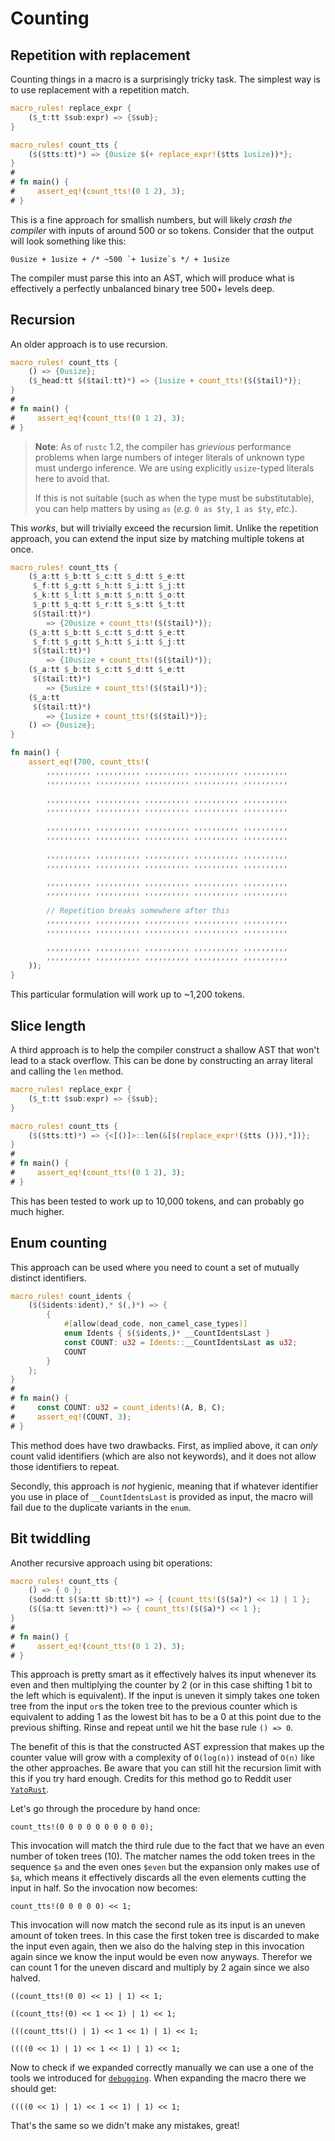 # Counting

## Repetition with replacement

Counting things in a macro is a surprisingly tricky task. The simplest way is to use replacement
with a repetition match.

```rust
macro_rules! replace_expr {
    ($_t:tt $sub:expr) => {$sub};
}

macro_rules! count_tts {
    ($($tts:tt)*) => {0usize $(+ replace_expr!($tts 1usize))*};
}
# 
# fn main() {
#     assert_eq!(count_tts!(0 1 2), 3);
# }
```

This is a fine approach for smallish numbers, but will likely *crash the compiler* with inputs of
around 500 or so tokens. Consider that the output will look something like this:

```rust,ignore
0usize + 1usize + /* ~500 `+ 1usize`s */ + 1usize
```

The compiler must parse this into an AST, which will produce what is effectively a perfectly
unbalanced binary tree 500+ levels deep.

## Recursion

An older approach is to use recursion.

```rust
macro_rules! count_tts {
    () => {0usize};
    ($_head:tt $($tail:tt)*) => {1usize + count_tts!($($tail)*)};
}
# 
# fn main() {
#     assert_eq!(count_tts!(0 1 2), 3);
# }
```

> **Note**: As of `rustc` 1.2, the compiler has *grievious* performance problems when large numbers
> of integer literals of unknown type must undergo inference. We are using explicitly
> `usize`-typed literals here to avoid that.
>
> If this is not suitable (such as when the type must be substitutable), you can help matters by
> using `as` (*e.g.* `0 as $ty`, `1 as $ty`, *etc.*).

This *works*, but will trivially exceed the recursion limit. Unlike the repetition approach, you can
extend the input size by matching multiple tokens at once.

```rust
macro_rules! count_tts {
    ($_a:tt $_b:tt $_c:tt $_d:tt $_e:tt
     $_f:tt $_g:tt $_h:tt $_i:tt $_j:tt
     $_k:tt $_l:tt $_m:tt $_n:tt $_o:tt
     $_p:tt $_q:tt $_r:tt $_s:tt $_t:tt
     $($tail:tt)*)
        => {20usize + count_tts!($($tail)*)};
    ($_a:tt $_b:tt $_c:tt $_d:tt $_e:tt
     $_f:tt $_g:tt $_h:tt $_i:tt $_j:tt
     $($tail:tt)*)
        => {10usize + count_tts!($($tail)*)};
    ($_a:tt $_b:tt $_c:tt $_d:tt $_e:tt
     $($tail:tt)*)
        => {5usize + count_tts!($($tail)*)};
    ($_a:tt
     $($tail:tt)*)
        => {1usize + count_tts!($($tail)*)};
    () => {0usize};
}

fn main() {
    assert_eq!(700, count_tts!(
        ,,,,,,,,,, ,,,,,,,,,, ,,,,,,,,,, ,,,,,,,,,, ,,,,,,,,,,
        ,,,,,,,,,, ,,,,,,,,,, ,,,,,,,,,, ,,,,,,,,,, ,,,,,,,,,,
        
        ,,,,,,,,,, ,,,,,,,,,, ,,,,,,,,,, ,,,,,,,,,, ,,,,,,,,,,
        ,,,,,,,,,, ,,,,,,,,,, ,,,,,,,,,, ,,,,,,,,,, ,,,,,,,,,,
        
        ,,,,,,,,,, ,,,,,,,,,, ,,,,,,,,,, ,,,,,,,,,, ,,,,,,,,,,
        ,,,,,,,,,, ,,,,,,,,,, ,,,,,,,,,, ,,,,,,,,,, ,,,,,,,,,,
        
        ,,,,,,,,,, ,,,,,,,,,, ,,,,,,,,,, ,,,,,,,,,, ,,,,,,,,,,
        ,,,,,,,,,, ,,,,,,,,,, ,,,,,,,,,, ,,,,,,,,,, ,,,,,,,,,,
        
        ,,,,,,,,,, ,,,,,,,,,, ,,,,,,,,,, ,,,,,,,,,, ,,,,,,,,,,
        ,,,,,,,,,, ,,,,,,,,,, ,,,,,,,,,, ,,,,,,,,,, ,,,,,,,,,,
        
        // Repetition breaks somewhere after this
        ,,,,,,,,,, ,,,,,,,,,, ,,,,,,,,,, ,,,,,,,,,, ,,,,,,,,,,
        ,,,,,,,,,, ,,,,,,,,,, ,,,,,,,,,, ,,,,,,,,,, ,,,,,,,,,,

        ,,,,,,,,,, ,,,,,,,,,, ,,,,,,,,,, ,,,,,,,,,, ,,,,,,,,,,
        ,,,,,,,,,, ,,,,,,,,,, ,,,,,,,,,, ,,,,,,,,,, ,,,,,,,,,,
    ));
}
```

This particular formulation will work up to ~1,200 tokens.

## Slice length

A third approach is to help the compiler construct a shallow AST that won't lead to a stack overflow.
This can be done by constructing an array literal and calling the `len` method.

```rust
macro_rules! replace_expr {
    ($_t:tt $sub:expr) => {$sub};
}

macro_rules! count_tts {
    ($($tts:tt)*) => {<[()]>::len(&[$(replace_expr!($tts ())),*])};
}
# 
# fn main() {
#     assert_eq!(count_tts!(0 1 2), 3);
# }
```

This has been tested to work up to 10,000 tokens, and can probably go much higher.

## Enum counting

This approach can be used where you need to count a set of mutually distinct identifiers.

```rust
macro_rules! count_idents {
    ($($idents:ident),* $(,)*) => {
        {
            #[allow(dead_code, non_camel_case_types)]
            enum Idents { $($idents,)* __CountIdentsLast }
            const COUNT: u32 = Idents::__CountIdentsLast as u32;
            COUNT
        }
    };
}
# 
# fn main() {
#     const COUNT: u32 = count_idents!(A, B, C);
#     assert_eq!(COUNT, 3);
# }
```

This method does have two drawbacks. First, as implied above, it can *only* count valid identifiers
(which are also not keywords), and it does not allow those identifiers to repeat.

Secondly, this approach is *not* hygienic, meaning that if whatever identifier you use in place of
`__CountIdentsLast` is provided as input, the macro will fail due to the duplicate variants in the
`enum`.

## Bit twiddling

Another recursive approach using bit operations: 

```rust
macro_rules! count_tts {
    () => { 0 };
    ($odd:tt $($a:tt $b:tt)*) => { (count_tts!($($a)*) << 1) | 1 };
    ($($a:tt $even:tt)*) => { count_tts!($($a)*) << 1 };
}
# 
# fn main() {
#     assert_eq!(count_tts!(0 1 2), 3);
# }
```

This approach is pretty smart as it effectively halves its input whenever its even and then
multiplying the counter by 2 (or in this case shifting 1 bit to the left which is equivalent). If
the input is uneven it simply takes one token tree from the input `or`s the token tree to the
previous counter which is equivalent to adding 1 as the lowest bit has to be a 0 at this point due
to the previous shifting. Rinse and repeat until we hit the base rule `() => 0`.

The benefit of this is that the constructed AST expression that makes up the counter value will grow
with a complexity of `O(log(n))` instead of `O(n)` like the other approaches. Be aware that you can
still hit the recursion limit with this if you try hard enough. Credits for this method go to Reddit
user [`YatoRust`](https://www.reddit.com/r/rust/comments/d3yag8/the_little_book_of_rust_macros/).


Let's go through the procedure by hand once:

```rust,ignore
count_tts!(0 0 0 0 0 0 0 0 0 0);
```
This invocation will match the third rule due to the fact that we have an even number of token trees
(10). The matcher names the odd token trees in the sequence `$a` and the even ones `$even` but the
expansion only makes use of `$a`, which means it effectively discards all the even elements cutting
the input in half. So the invocation now becomes:
```rust,ignore
count_tts!(0 0 0 0 0) << 1;
```
This invocation will now match the second rule as its input is an uneven amount of token trees. In
this case the first token tree is discarded to make the input even again, then we also do the
halving step in this invocation again since we know the input would be even now anyways. Therefor we
can count 1 for the uneven discard and multiply by 2 again since we also halved.
```rust,ignore
((count_tts!(0 0) << 1) | 1) << 1;
```
```rust,ignore
((count_tts!(0) << 1 << 1) | 1) << 1;
```
```rust,ignore
(((count_tts!() | 1) << 1 << 1) | 1) << 1;
```
```rust,ignore
((((0 << 1) | 1) << 1 << 1) | 1) << 1;
```

Now to check if we expanded correctly manually we can use a one of the tools we introduced for
[`debugging`](/macros/minutiae/debugging.html). When expanding the macro there we should get:
```rust,ignore
((((0 << 1) | 1) << 1 << 1) | 1) << 1;
```

That's the same so we didn't make any mistakes, great!